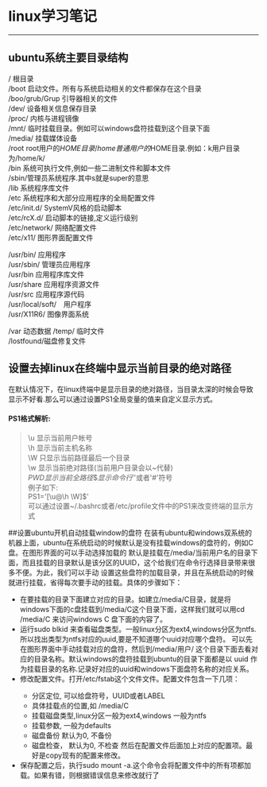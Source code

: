 
# linux学习笔记


---


## ubuntu系统主要目录结构  
/ 根目录  
/boot 启动文件。所有与系统启动相关的文件都保存在这个目录  
/boo/grub/Grup 引导器相关的文件  
/dev/ 设备相关信息保存目录  
/proc/ 内核与进程镜像  
/mnt/ 临时挂载目录。例如可以windows盘符挂载到这个目录下面  
/media/ 挂载媒体设备  
/root root用户的$HOME目录  
/home 普通用户的$HOME目录.例如：k用户目录为/home/k/  
/bin 系统可执行文件,例如一些二进制文件和脚本文件  
/sbin/管理员系统程序.其中s就是super的意思  
/lib 系统程序库文件  
/etc 系统程序和大部分应用程序的全局配置文件  
/etc/init.d/ SystemV风格的启动脚本  
/etc/rcX.d/ 启动脚本的链接,定义运行级别  
/etc/network/ 网络配置文件  
/etc/x11/ 图形界面配置文件  

/usr/bin/ 应用程序  
/usr/sbin/ 管理员应用程序  
/usr/bin 应用程序库文件  
/usr/share 应用程序资源文件  
/usr/src 应用程序源代码    
/usr/local/soft/　用户程序   
/usr/X11R6/ 图像界面系统    

/var 动态数据 
/temp/ 临时文件    
/lostfound/磁盘修复文件   


## 设置去掉linux在终端中显示当前目录的绝对路径
在默认情况下，在linux终端中是显示目录的绝对路径，当目录太深的时候会导致显示不好看.那么可以通过设置PS1全局变量的值来自定义显示方式。
#### PS1格式解析:
> \u 显示当前用户帐号  
> \h 显示当前主机名称  
> \W 只显示当前路径最后一个目录  
> \w 显示当前绝对路径(当前用户目录会以~代替)  
> $PWD显示当前全路径  
> \$ 显示命令行'$'或者'#'符号  
例子如下:  
PS1='[\u@\h \W]\$'  
可以通过设置~/.bashrc或者/etc/profile文件中的PS1来改变终端的显示方式

##设置ubuntu开机自动挂载window的盘符
在装有ubuntu和windows双系统的机器上面，ubuntu在系统启动的时候默认是没有挂载windows的盘符的，例如C盘。在图形界面的可以手动选择加载的
默认是挂载在/media/当前用户名的目录下面，而且挂载的目录默认是该分区的UUID，这个给我们在命令行选择目录带来很多不便。为此，我们可以手动
设置这些盘符的加载目录，并且在系统启动的时候就进行挂载，省得每次要手动的挂载。具体的步骤如下：
  * 在要挂载的目录下面建立对应的目录。如建立/media/C目录，就是将windows下面的c盘挂载到/media/C这个目录下面，这样我们就可以用cd /media/C
  来访问windows C 盘下面的内容了。
  * 运行sudo blkid 来查看磁盘类型。一般linux分区为ext4,windows分区为ntfs.所以找出类型为ntfs对应的uuid,要是不知道哪个uuid对应哪个盘符。
    可以先在图形界面中手动挂载对应的盘符，然后到/media/用户/ 这个目录下面去看对应的目录名称。默认windows的盘符挂载到ubuntu的目录下面都是以
    uuid 作为挂载目录的名称.记录好对应的uuid和windows下面盘符名称的对应关系。
  * 修改配置文件。打开/etc/fstab这个文件文件。配置文件包含一下几项：   
    <file system> <mount point> <type> <options> <dump> <pass>    
    * <file system> 分区定位, 可以给盘符号，UUID或者LABEL
    * <mount point> 具体挂载点的位置,如 /media/C
    * <type> 挂载磁盘类型,linux分区一般为ext4,windows 一般为ntfs
    * <options> 挂载参数, 一般为defaults
    * <dump> 磁盘备份 默认为0, 不备份
    * <pass> 磁盘检查， 默认为0, 不检查
    然后在配置文件后面加上对应的配置项。最好是copy现有的配置来修改。
  * 保存配置之后，执行sudo mount -a.这个命令会将配置文件中的所有项都加载。如果有错，则根据错误信息来修改就行了  






